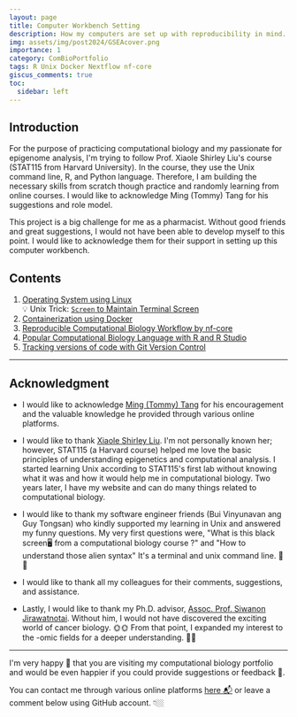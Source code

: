```yaml
---
layout: page
title: Computer Workbench Setting
description: How my computers are set up with reproducibility in mind.
img: assets/img/post2024/GSEAcover.png
importance: 1
category: ComBioPortfolio
tags: R Unix Docker Nextflow nf-core
giscus_comments: true
toc:
  sidebar: left
---
```


## Introduction
For the purpose of practicing computational biology and my passionate for epigenome analysis, I'm trying to follow Prof. Xiaole Shirley Liu's course (STAT115 from Harvard University). In the course, they use the Unix command line, R, and Python language. Therefore, I am building the necessary skills from scratch though practice and randomly learning from online courses. I would like to acknowledge Ming (Tommy) Tang for his suggestions and role model. 

This project is a big challenge for me as a pharmacist. Without good friends and great suggestions, I would not have been able to develop myself to this point. I would like to acknowledge them for their support in setting up this computer workbench.

## Contents
1. <a href="https://kuchikinamthip.github.io/blog/2024/Comp1_OS/">Operating System using Linux</a> \
       💡 Unix Trick: <a href="https://kuchikinamthip.github.io/blog/2024/CompUnix1_Screen/">`Screen` to Maintain Terminal Screen</a> 
2. <a href="https://kuchikinamthip.github.io/blog/2024/Comp2_Docker/">Containerization using Docker</a> 
3. <a href="https://kuchikinamthip.github.io/blog/2024/Comp3_nf/">Reproducible Computational Biology Workflow by nf-core</a> 
4. <a href="https://kuchikinamthip.github.io/blog/2024/Comp4_R/">Popular Computational Biology Language with R and R Studio</a> 
5. <a href="https://kuchikinamthip.github.io/blog/2024/Comp5_Git/">Tracking versions of code with Git Version Control</a> 

--------------
## Acknowledgment
- I would like to acknowledge [Ming (Tommy) Tang](https://x.com/tangming2005) for his encouragement and the valuable knowledge he provided through various online platforms. 

- I would like to thank [Xiaole Shirley Liu](https://liulab-dfci.github.io/). I'm not personally known her; however, STAT115 (a Harvard course) helped me love the basic principles of understanding epigenetics and computational analysis. I started learning Unix according to STAT115's first lab without knowing what it was and how it would help me in computational biology. Two years later, I have my website and can do many things related to computational biology.

- I would like to thank my software engineer friends (Bui Vinyunavan ang Guy Tongsan) who kindly supported my learning in Unix and answered my funny questions. My very first questions were, "What is this black screen🖥 from a computational biology course ?" and "How to understand those alien syntax" 
It's a terminal and unix command line. 🤣🤣 

- I would like to thank all my colleagues for their comments, suggestions, and assistance.

- Lastly, I would like to thank my Ph.D. advisor, [Assoc. Prof. Siwanon Jirawatnotai](https://scholar.google.ca/citations?user=5nSlAnIAAAAJ&hl=en). Without him, I would not have discovered the exciting world of cancer biology. 🌞🌞 From that point, I expanded my interest to the -omic fields for a deeper understanding. 🤩🤩

---
I'm very happy 🥰 that you are visiting my computational biology portfolio and would be even happier if you could provide suggestions or feedback 🤩. 

You can contact me through various online platforms [here 📬](https://kuchikinamthip.github.io/) or leave a comment below using GitHub account. 👇🏼
